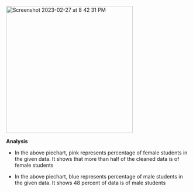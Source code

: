 <img width="346" alt="Screenshot 2023-02-27 at 8 42 31 PM" src="https://user-images.githubusercontent.com/111932301/221739816-752a6d36-fc3f-48f2-9ac7-e9b7e24c14b1.png">


**Analysis**

* In the above piechart, pink represents percentage of female students in the given data. It shows that more than half of the cleaned data is of female students

*  In the above piechart, blue represents percentage of male students in the given data. It shows 48 percent of data is of male students
